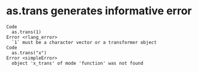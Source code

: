 # as.trans generates informative error

    Code
      as.trans(1)
    Error <rlang_error>
      `1` must be a character vector or a transformer object
    Code
      as.trans("x")
    Error <simpleError>
      object 'x_trans' of mode 'function' was not found


